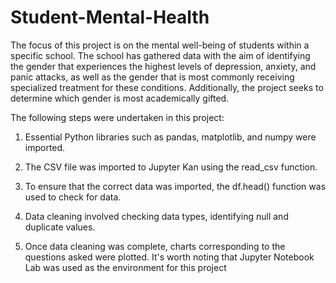# Student-Mental-Health

The focus of this project is on the mental well-being of students within a specific school. The school has gathered data with the aim of identifying the gender that experiences the highest levels of depression, anxiety, and panic attacks, as well as the gender that is most commonly receiving specialized treatment for these conditions. Additionally, the project seeks to determine which gender is most academically gifted.

The following steps were undertaken in this project:

1. Essential Python libraries such as pandas, matplotlib, and numpy were imported.

2. The CSV file was imported to Jupyter Kan using the read_csv function.

3. To ensure that the correct data was imported, the df.head() function was used to check for data.

4. Data cleaning involved checking data types, identifying null and duplicate values.

5. Once data cleaning was complete, charts corresponding to the questions asked were plotted. It's worth noting that Jupyter Notebook Lab was used as the environment for this project
